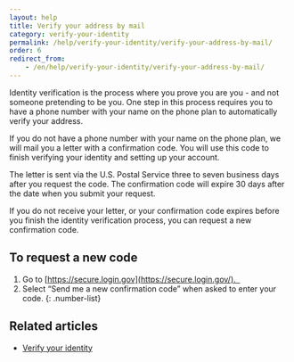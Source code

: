```yaml
---
layout: help
title: Verify your address by mail
category: verify-your-identity
permalink: /help/verify-your-identity/verify-your-address-by-mail/
order: 6
redirect_from:
    - /en/help/verify-your-identity/verify-your-address-by-mail/
---
```


Identity verification is the process where you prove you are you - and not someone pretending to be you. One step in this process requires you to have a phone number with your name on the phone plan to automatically verify your address. 

If you do not have a phone number with your name on the phone plan, we will mail you a letter with a confirmation code. You will use this code to finish verifying your identity and setting up your account.

The letter is sent via the U.S. Postal Service three to seven business days after you request the code. The confirmation code will expire 30 days after the date when you submit your request.

If you do not receive your letter, or your confirmation code expires before you finish the identity verification process, you can request a new confirmation code.

## To request a new code

1. Go to [https://secure.login.gov](https://secure.login.gov/).  
2. Select “Send me a new confirmation code” when asked to enter your code.
{: .number-list}

## Related articles
- [Verify your identity](/help/verify-your-identity/how-to-verify-your-identity/)